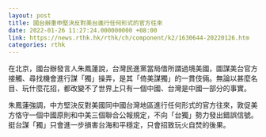 ```yaml
---
layout: post
title: 國台辦重申堅決反對美台進行任何形式的官方往來
date: 2022-01-26 11:27:24.000000000 +08:00
link: https://news.rthk.hk/rthk/ch/component/k2/1630644-20220126.htm
categories: rthk
---
```


在北京，國台辦發言人朱鳳蓮說，台灣民進黨當局借所謂過境美國，圖謀美台官方接觸、尋找機會進行謀「獨」操弄，是其「倚美謀獨」的一貫伎倆。無論以甚麼名目、玩什麼花招，都改變不了世界上只有一個中國、台灣是中國一部分的事實。

朱鳳蓮強調，中方堅決反對美國同中國台灣地區進行任何形式的官方往來，敦促美方恪守一個中國原則和中美三個聯合公報規定，不向「台獨」勢力發出錯誤信號。挺台謀「獨」只會進一步損害台海和平穩定，只會招致玩火自焚的後果。
